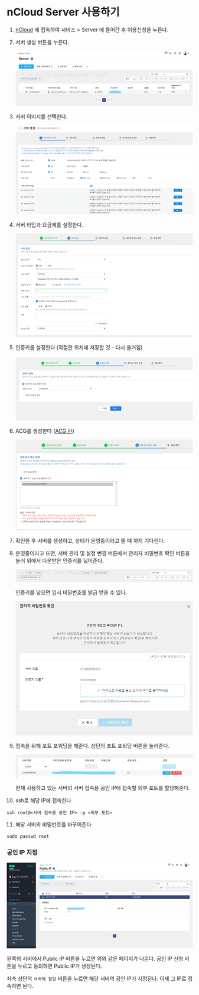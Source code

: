 # nCloud Server 사용하기



1. [nCloud]([https://www.ncloud.com](https://www.ncloud.com/)) 에 접속하여 서비스 > Server 에 들어간 후 이용신청을 누른다.

   

2. 서버 생성 버튼을 누른다.

   ![1569297782250](Images/1569297782250.jpg)

   

3. 서버 이미지를 선택한다.

   ![1569297803350](Images/1569297803350.png)

   

4. 서버 타입과 요금제를 설정한다.

   ![1569297832329](Images/1569297832329.png)

   

5. 인증키를 설정한다 (적절한 위치에 저장할 것 - 다시 쓸거임)

   ![1569297846282](Images/1569297846282.png)



6. ACG를 생성한다 ([ACG 란]())

   ![1569297905622](Images/1569297905622.png)



7. 확인한 후 서버를 생성하고, 상태가 운영중이라고 뜰 때 까지 기다린다.

8. 운영중이라고 뜨면, 서버 관리 및 설정 변경 버튼에서 관리자 비밀번호 확인 버튼을 눌러 위에서 다운받은 인증키를 넣어준다. 

   ![1569298123756](Images/1569298123756.png)

   

   인증키를 넣으면 임시 비밀번호를 발급 받을 수 있다.

   ![1569298078004](Images/1569298078004.png)



9. 접속을 위해 포트 포워딩을 해준다. 상단의 포트 포워딩 버튼을 눌러준다.

   ![1569298146756](Images/1569298146756.jpg)

   현재 사용하고 있는 서버의 서버 접속용 공인 IP에 접속할 외부 포트를 할당해준다.



10. ssh로 해당 IP에 접속한다

```
ssh root@<서버 접속용 공인 IP> -p <외부 포트>
```



11. 해당 서버의 비밀번호를 바꾸어준다

```
sudo passwd root
```



### 공인 IP 지정

![1569316066771](Images/1569316066771.jpg)

왼쪽의 서버에서 Public IP 버튼을 누르면 위와 같은 페이지가 나온다. 공인 IP 신청 버튼을 누르고 동의하면 Public IP가 생성된다.

좌측 상단의 `서버에 할당` 버튼을 누르면 해당 서버의 공인 IP가 지정된다. 이제 그 IP로 접속하면 된다.